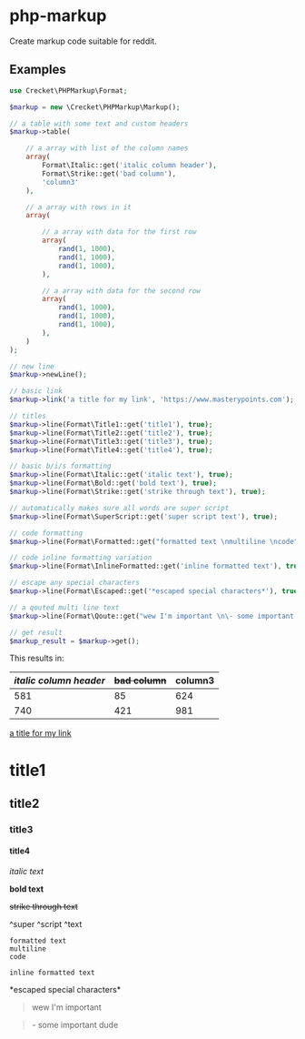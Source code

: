 # php-markup
Create markup code suitable for reddit.

## Examples

```PHP
use Crecket\PHPMarkup\Format;

$markup = new \Crecket\PHPMarkup\Markup();

// a table with some text and custom headers
$markup->table(

    // a array with list of the column names
    array(
        Format\Italic::get('italic column header'),
        Format\Strike::get('bad column'),
        'column3'
    ),

    // a array with rows in it
    array(

        // a array with data for the first row
        array(
            rand(1, 1000),
            rand(1, 1000),
            rand(1, 1000),
        ),

        // a array with data for the second row
        array(
            rand(1, 1000),
            rand(1, 1000),
            rand(1, 1000),
        ),
    )
);

// new line
$markup->newLine();

// basic link
$markup->link('a title for my link', 'https://www.masterypoints.com');

// titles
$markup->line(Format\Title1::get('title1'), true);
$markup->line(Format\Title2::get('title2'), true);
$markup->line(Format\Title3::get('title3'), true);
$markup->line(Format\Title4::get('title4'), true);

// basic b/i/s formatting
$markup->line(Format\Italic::get('italic text'), true);
$markup->line(Format\Bold::get('bold text'), true);
$markup->line(Format\Strike::get('strike through text'), true);

// automatically makes sure all words are super script
$markup->line(Format\SuperScript::get('super script text'), true);

// code formatting
$markup->line(Format\Formatted::get("formatted text \nmultiline \ncode"), true);

// code inline formatting variation
$markup->line(Format\InlineFormatted::get('inline formatted text'), true);

// escape any special characters
$markup->line(Format\Escaped::get('*escaped special characters*'), true);

// a qouted multi line text
$markup->line(Format\Qoute::get("wew I'm important \n\- some important dude"), true);

// get result
$markup_result = $markup->get();

```
This results in:

*italic column header*|~~bad column~~|column3
---|---|---
581|85|624
740|421|981
[a title for my link](https://www.masterypoints.com)

# title1

## title2

### title3

#### title4

*italic text*

**bold text**

~~strike through text~~

^super ^script ^text

    formatted text 
    multiline 
    code

`inline formatted text`

\*escaped special characters\*

> wew I'm important 

> \- some important dude